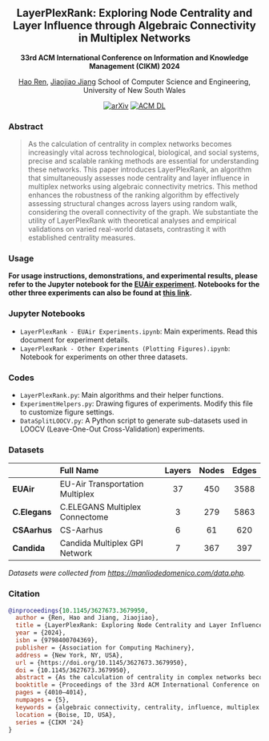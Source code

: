 <div align="center">

<h2>LayerPlexRank: Exploring Node Centrality and Layer Influence through Algebraic Connectivity in Multiplex Networks</h2>

**33rd ACM International Conference on Information and Knowledge Management (CIKM) 2024**

[Hao Ren](https://ninn-kou.github.io/), [Jiaojiao Jiang](https://www.unsw.edu.au/staff/jiaojiao-jiang)
School of Computer Science and Engineering, University of New South Wales

[![arXiv](https://img.shields.io/badge/arXiv-2405.05576-b31b1b.svg)](https://arxiv.org/abs/2405.05576) [![ACM DL](https://img.shields.io/badge/ACM%20DL-10.1145/3627673.3679950-1d1d1b.svg)](https://dl.acm.org/doi/10.1145/3627673.3679950)

</div>

### Abstract

> As the calculation of centrality in complex networks becomes increasingly vital across technological, biological, and social systems, precise and scalable ranking methods are essential for understanding these networks. This paper introduces LayerPlexRank, an algorithm that simultaneously assesses node centrality and layer influence in multiplex networks using algebraic connectivity metrics. This method enhances the robustness of the ranking algorithm by effectively assessing structural changes across layers using random walk, considering the overall connectivity of the graph. We substantiate the utility of LayerPlexRank with theoretical analyses and empirical validations on varied real-world datasets, contrasting it with established centrality measures.

### Usage

**For usage instructions, demonstrations, and experimental results, please refer to the Jupyter notebook for the [EUAir experiment](https://github.com/ninn-kou/LayerPlexRank/blob/main/LayerPlexRank%20-%20EUAir%20Experiments.ipynb). Notebooks for the other three experiments can also be found at [this link](https://github.com/ninn-kou/LayerPlexRank/blob/main/LayerPlexRank%20-%20Other%20Experiments%20(Plotting%20Figures).ipynb).**

### Jupyter Notebooks

- `LayerPlexRank - EUAir Experiments.ipynb`: Main experiments. Read this document for experiment details.
- `LayerPlexRank - Other Experiments (Plotting Figures).ipynb`: Notebook for experiments on other three datasets.

### Codes

- `LayerPlexRank.py`: Main algorithms and their helper functions.
- `ExperimentHelpers.py`: Drawing figures of experiments. Modify this file to customize figure settings.
- `DataSplitLOOCV.py`: A Python script to generate sub-datasets used in LOOCV (Leave-One-Out Cross-Validation) experiments.

### Datasets

|               | Full Name                       | Layers | Nodes | Edges |
|:--------------|:--------------------------------|:------:|:-----:|:-----:|
| **EUAir**     | EU-Air Transportation Multiplex | 37     | 450   | 3588  |
| **C.Elegans** | C.ELEGANS Multiplex Connectome  | 3      | 279   | 5863  |
| **CSAarhus**  | CS-Aarhus                       | 6      | 61    | 620   |
| **Candida**   | Candida Multiplex GPI Network   | 7      | 367   | 397   |

*Datasets were collected from <https://manliodedomenico.com/data.php>.*

### Citation

```bibtex
@inproceedings{10.1145/3627673.3679950,
  author = {Ren, Hao and Jiang, Jiaojiao},
  title = {LayerPlexRank: Exploring Node Centrality and Layer Influence through Algebraic Connectivity in Multiplex Networks},
  year = {2024},
  isbn = {9798400704369},
  publisher = {Association for Computing Machinery},
  address = {New York, NY, USA},
  url = {https://doi.org/10.1145/3627673.3679950},
  doi = {10.1145/3627673.3679950},
  abstract = {As the calculation of centrality in complex networks becomes increasingly vital across technological, biological, and social systems, precise and scalable ranking methods are essential for understanding these networks. This paper introduces LayerPlexRank, an algorithm that simultaneously assesses node centrality and layer influence in multiplex networks using algebraic connectivity metrics. This method enhances the robustness of the ranking algorithm by effectively assessing structural changes across layers using random walk, considering the overall connectivity of the graph. We substantiate the utility of LayerPlexRank with theoretical analyses and empirical validations on varied real-world datasets, contrasting it with established centrality measures.},
  booktitle = {Proceedings of the 33rd ACM International Conference on Information and Knowledge Management},
  pages = {4010–4014},
  numpages = {5},
  keywords = {algebraic connectivity, centrality, influence, multiplex networks},
  location = {Boise, ID, USA},
  series = {CIKM '24}
}
```
